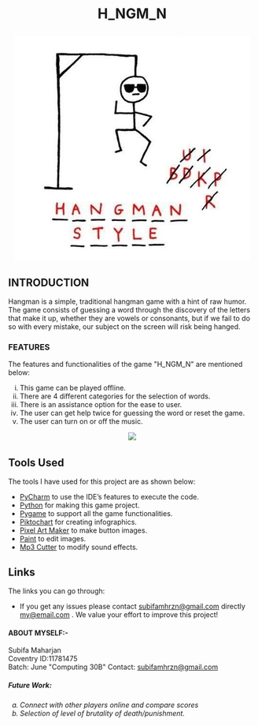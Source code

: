 <strong> <h1><p align="center"> H_NGM_N </h1></strong>
<p align = "center"><img src="https://github.com/Subifa071/hangman/blob/main/Hangman%20Style.jpg" >
  <br>
<h2>INTRODUCTION</h2>
Hangman is a simple, traditional hangman game with a hint of raw humor. The game 
consists of guessing a word through the discovery of the letters that make it up, whether they 
are vowels or consonants, but if we fail to do so with every mistake, our subject on the screen 
will risk being hanged.
<h3>FEATURES</h3>
The features and functionalities of the game "H_NGM_N" are mentioned below:
<ol type=i start=1>    
  <li> This game can be played offline.
    <li> There are 4 different categories for the selection of words.
      <li> There is an assistance option for the ease to user.
        <li> The user can get help twice for guessing the word or reset the game.
          <li> The user can turn on or off the music.
         </ol>

  <p align = "center"><img src="https://media2.giphy.com/media/ybQIv0CsYm1XY9A8Dm/giphy.gif?cid=ecf05e47g58yq2u5mfswoe4r2ydbvoc2hjgdea6gc64iomef&rid=giphy.gif&ct=g" width="600">  

 ## Tools Used
The tools I have used for this project are as shown below:
- [PyCharm](https://www.jetbrains.com/pycharm/) to use the IDE’s features to execute the code.
- [Python](https://www.python.org/) for making this game project.
- [Pygame](https://www.pygame.org/wiki/GettingStarted) to support all the game functionalities. 
- [Piktochart](https://piktochart.com/) for creating infographics.
- [Pixel Art Maker](http://pixelartmaker.com/) to make button images.
- [Paint](https://paint.js.org/) to edit images.
- [Mp3 Cutter](https://mp3cut.net/) to modify sound effects.
  
 ## Links
The links you can go through:
  - If you get any issues please contact subifamhrzn@gmail.com directly
    my@email.com . We value your effort to improve this project!
  
  
  <strong><h4>ABOUT MYSELF:-</h4></strong>
   Subifa Maharjan<br>
   Coventry ID:11781475<br>
   Batch: June "Computing 30B"
  Contact: <a href="mailto: subifamhrzn@gmail.com">subifamhrzn@gmail.com </a><br>
  <h5><i>Future Work:</h5>
  <ol type= a start=1>
    <li>Connect with other players online and compare scores
    <li>Selection of level of brutality of death/punishment.
    </ol></i>
